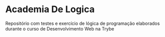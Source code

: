 # Academia De Logica

Repositório com testes e exercício de lógica de programação elaborados durante o curso de Desenvolvimento Web na Trybe
